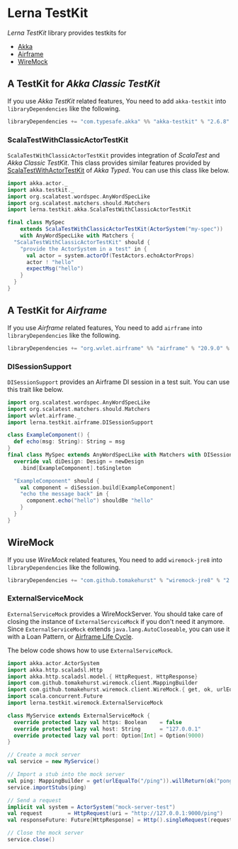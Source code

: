 # Lerna TestKit

*Lerna TestKit* library provides testkits for
- [Akka](https://doc.akka.io/docs/akka/current/)
- [Airframe](https://wvlet.org/airframe/)
- [WireMock](http://wiremock.org/)

## A TestKit for *Akka Classic TestKit*

If you use *Akka TestKit* related features, You need to add `akka-testkit` into `libraryDependencies` like the following.
```sbt
libraryDependencies += "com.typesafe.akka" %% "akka-testkit" % "2.6.8" % Test
```

### ScalaTestWithClassicActorTestKit

`ScalaTestWithClassicActorTestKit` provides integration of *ScalaTest* and *Akka Classic TestKit*.
This class provides similar features provided by [ScalaTestWithActorTestKit](https://doc.akka.io/api/akka/2.6/akka/actor/testkit/typed/scaladsl/ScalaTestWithActorTestKit.html) of *Akka Typed*.
You can use this class like below.

```scala mdoc:reset
import akka.actor._
import akka.testkit._
import org.scalatest.wordspec.AnyWordSpecLike
import org.scalatest.matchers.should.Matchers
import lerna.testkit.akka.ScalaTestWithClassicActorTestKit

final class MySpec
    extends ScalaTestWithClassicActorTestKit(ActorSystem("my-spec"))
    with AnyWordSpecLike with Matchers {
  "ScalaTestWithClassicActorTestKit" should {
    "provide the ActorSystem in a test" in {
      val actor = system.actorOf(TestActors.echoActorProps)
      actor ! "hello"
      expectMsg("hello")
    }
  }
}
```


## A TestKit for *Airframe*

If you use *Airframe* related features, You need to add `airframe` into `libraryDependencies` like the following.
```sbt
libraryDependencies += "org.wvlet.airframe" %% "airframe" % "20.9.0" % Test
```

### DISessionSupport

`DISessionSupport` provides an Airframe DI session in a test suit.
You can use this trait like below.

```scala mdoc:reset
import org.scalatest.wordspec.AnyWordSpecLike
import org.scalatest.matchers.should.Matchers
import wvlet.airframe._
import lerna.testkit.airframe.DISessionSupport

class ExampleComponent() {
  def echo(msg: String): String = msg
}
final class MySpec extends AnyWordSpecLike with Matchers with DISessionSupport {
  override val diDesign: Design = newDesign
    .bind[ExampleComponent].toSingleton

  "ExampleComponent" should {
    val component = diSession.build[ExampleComponent]
    "echo the message back" in {
      component.echo("hello") shouldBe "hello"
    }
  }
}
```

## WireMock
If you use *WireMock* related features, You need to add `wiremock-jre8` into `libraryDependencies` like the following.
```sbt
libraryDependencies += "com.github.tomakehurst" % "wiremock-jre8" % "2.27.2" % Test
```

### ExternalServiceMock

`ExternalServiceMock` provides a WireMockServer.
You should take care of closing the instance of `ExternalSercviceMock` if you don't need it anymore.
Since `ExternalServiceMock` extends `java.lang.AutoCloseable`, you can use it with a Loan Pattern, or [Airframe Life Cycle](https://wvlet.org/airframe/docs/airframe#life-cycle).

The below code shows how to use `ExternalServiceMock`.

```scala mdoc:compile-only
import akka.actor.ActorSystem
import akka.http.scaladsl.Http
import akka.http.scaladsl.model.{ HttpRequest, HttpResponse}
import com.github.tomakehurst.wiremock.client.MappingBuilder
import com.github.tomakehurst.wiremock.client.WireMock.{ get, ok, urlEqualTo }
import scala.concurrent.Future
import lerna.testkit.wiremock.ExternalServiceMock

class MyService extends ExternalServiceMock {
  override protected lazy val https: Boolean    = false
  override protected lazy val host: String      = "127.0.0.1"
  override protected lazy val port: Option[Int] = Option(9000)
}

// Create a mock server
val service = new MyService()

// Import a stub into the mock server
val ping: MappingBuilder = get(urlEqualTo("/ping")).willReturn(ok("pong"))
service.importStubs(ping)

// Send a request
implicit val system = ActorSystem("mock-server-test")
val request        = HttpRequest(uri = "http://127.0.0.1:9000/ping")
val responseFuture: Future[HttpResponse] = Http().singleRequest(request)

// Close the mock server
service.close()
```
